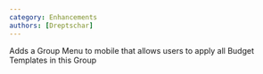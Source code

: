 ```yaml
---
category: Enhancements
authors: [Dreptschar]
---
```


Adds a Group Menu to mobile that allows users to apply all Budget Templates in this Group
